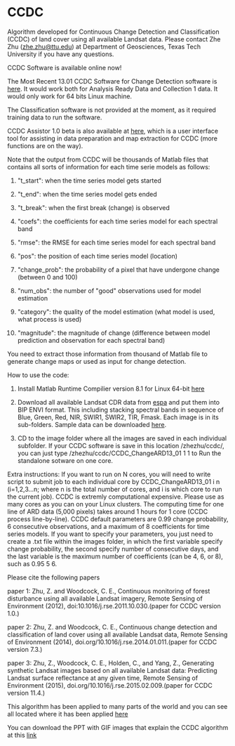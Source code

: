 # CCDC
Algorithm developed for Continuous Change Detection and Classification (CCDC) of land cover using all available Landsat data. Please contact Zhe Zhu (zhe.zhu@ttu.edu) at Department of Geosciences, Texas Tech University if you have any questions. 

CCDC Software is available online now!

The Most Recent 13.01 CCDC Software for Change Detection software is [here](https://drive.google.com/file/d/1XxTM2gmpe3hHGxfpXVPLbmUZC40nLzpK/view?usp=sharing). It would work both for Analysis Ready Data and Collection 1 data. It would only work for 64 bits Linux machine. 

The Classification software is not provided at the moment, as it required training data to run the software.

CCDC Assistor 1.0 beta is also available at [here](https://drive.google.com/drive/folders/1iZmKlSNjJtb6DkinyOiPJtfT74YCE_eF), which is a user interface tool for assisting in data preparation and map extraction for CCDC (more functions are on the way).

Note that the output from CCDC will be thousands of Matlab files that contains all sorts of information for each time serie models as follows: 

1. "t_start": when the time series model gets started

2. "t_end": when the time series model gets ended
 
3. "t_break": when the first break (change) is observed

4. "coefs": the coefficients for each time series model for each spectral band

5. "rmse": the RMSE for each time series model for each spectral band

6. "pos": the position of each time series model (location)
 
7. "change_prob": the probability of a pixel that have undergone change (between 0 and 100)
 
8. "num_obs": the number of "good" observations used for model estimation

9. "category": the quality of the model estimation (what model is used, what process is used)
 
10. "magnitude": the magnitude of change (difference between model prediction and observation for each spectral band)

You need to extract those information from thousand of Matlab file to generate change maps or used as input for change detection. 

How to use the code:

1. Install Matlab Runtime Compilier version 8.1 for Linux 64-bit [here](http://ssd.mathworks.com/supportfiles/downloads/R2017b/deployment_files/R2017b/installers/glnxa64/MCR_R2017b_glnxa64_installer.zip) 

2. Download all available Landsat CDR data from [espa](https://espa.cr.usgs.gov/) and put them into BIP ENVI format. This including stacking spectral bands in sequence of Blue, Green, Red, NIR, SWIR1, SWIR2, TIR, Fmask. Each image is in its sub-folders. Sample data can be downloaded [here](https://drive.google.com/drive/folders/1RerfMXpTrIOaZ_RG14MQlDnvFZZ4UBg2?usp=sharing).

3. CD to the image folder where all the images are saved in each individual subfolder. If your CCDC software is save in this location /zhezhu/ccdc/, you can just type /zhezhu/ccdc/CCDC_ChangeARD13_01 1 1 to Run the standalone sotware on one core. 

Extra instructions: If you want to run on N cores, you will need to write script to submit job to each individual core by CCDC_ChangeARD13_01 i n (i=1,2,3...n; where n is the total number of cores, and i is which core to run the current job). CCDC is extremly computational expensive. Please use as many cores as you can on your Linux clusters. The computing time for one line of ARD data (5,000 pixels) takes around 1 hours for 1 core (CCDC process line-by-line). CCDC default parameters are 0.99 change probability, 6 consecutive observations, and a maximum of 8 coefficients for time series models. If you want to specify your parameters, you just need to create a .txt file within the images folder, in which the first variable specify change probability, the second specify number of consecutive days, and the last variable is the maximum number of coefficients (can be 4, 6, or 8), such as 0.95 5 6. 

Please cite the following papers

paper 1: Zhu, Z. and Woodcock, C. E., Continuous monitoring of forest disturbance using all available Landsat imagery, Remote Sensing of Environment (2012), doi:10.1016/j.rse.2011.10.030.(paper for CCDC version 1.0.)

paper 2: Zhu, Z. and Woodcock, C. E., Continuous change detection and classification of land cover using all available Landsat data, Remote Sensing of Environment (2014), doi.org/10.1016/j.rse.2014.01.011.(paper for CCDC version 7.3.)

paper 3: Zhu, Z., Woodcock, C. E., Holden, C., and Yang, Z., Generating synthetic Landsat images based on all available Landsat data: Predicting Landsat surface reflectance at any given time, Remote Sensing of Environment (2015), doi.org/10.1016/j.rse.2015.02.009.(paper for CCDC version 11.4.)

This algorithm has been applied to many parts of the world and you can see all located where it has been applied [here](https://github.com/bullocke/Landsat-Database/blob/master/PRmap.geojson)  

You can download the PPT with GIF images that explain the CCDC algorithm at this [link](https://www.dropbox.com/s/1jzfte8mjy4qzzr/CCDC_algorithm_intro.pptx?dl=0)
